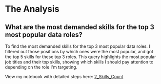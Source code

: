 # The Analysis

## What are the most demanded skills for the top 3 most popular data roles?


To find the most demanded skills for the top 3 most popular data roles. I filtered out those positions by which ones were the most popular, and got the top 5 skills for these top 3 roles. This query highlights the most popular job titles and their top skills, showing which skills I should pay attention to depending on the role I'm targeting. 

View my notebook with detailed steps here: [2_Skills_Count][def]

[def]: hoaiamy\2_Skills_Count.ipynb